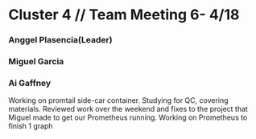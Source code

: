# Cluster 4   // Team Meeting 6- 4/18

### Anggel Plasencia(Leader)

### Miguel Garcia

### Ai Gaffney

Working on promtail side-car container. Studying for QC, covering materials. 
Reviewed work over the weekend and fixes to the project that Miguel made to get our Prometheus running.
Working on Prometheus to finish 1 graph

 